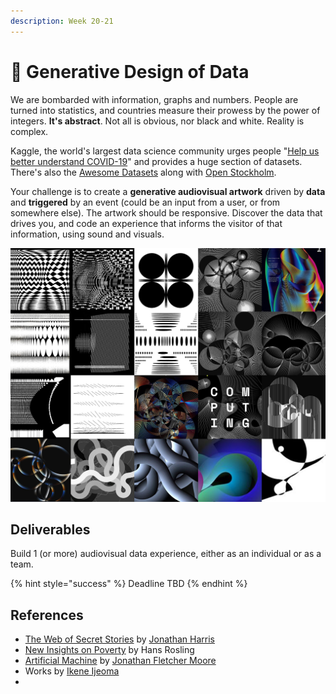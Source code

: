 ```yaml
---
description: Week 20-21
---
```


# 🥈 Generative Design of Data

We are bombarded with information, graphs and numbers. People are turned into statistics, and countries measure their prowess by the power of integers. **It's abstract**. Not all is obvious, nor black and white. Reality is complex.

Kaggle, the world's largest data science community urges people "[Help us better understand COVID-19](https://www.kaggle.com/covid19)" and provides a huge section of datasets. There's also the [Awesome Datasets](https://github.com/awesomedata/awesome-public-datasets) along with [Open Stockholm](https://dataportalen.stockholm.se/dataportalen/). 

Your challenge is to create a **generative audiovisual artwork** driven by **data** and **triggered** by an event \(could be an input from a user, or from somewhere else\). The artwork should be responsive. Discover the data that drives you, and code an experience that informs the visitor of that information, using sound and visuals.

![Always Be Iterating by Zach Lieberman](../.gitbook/assets/zach%20%281%29.jpg)

## Deliverables

Build 1 \(or more\) audiovisual data experience, either as an individual or as a team.

{% hint style="success" %}
Deadline TBD
{% endhint %}

## References

* [The Web of Secret Stories](https://www.ted.com/talks/jonathan_harris_the_web_s_secret_stories) by [Jonathan Harris](http://number27.org/)
* [New Insights on Poverty](https://www.ted.com/talks/hans_rosling_new_insights_on_poverty) by Hans Rosling
* [Artificial Machine](https://www.polygonfuture.com/akm) by [Jonathan Fletcher Moore](https://www.polygonfuture.com/)
* Works by [Ikene Ijeoma](https://studioijeoma.com/)
* 
